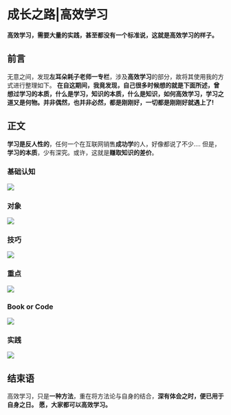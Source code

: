 # 成长之路|高效学习
**高效学习，需要大量的实践，甚至都没有一个标准说，这就是高效学习的样子。**

## 前言
无意之间，发现**左耳朵耗子老师一专栏**，涉及**高效学习**的部分，故将其使用我的方式进行整理如下。
**在自这期间，我竟发现，自己很多时候想的就是下面所述，曾想过学习的本质，什么是学习，知识的本质，什么是知识，如何高效学习，学习之道又是何物。并非偶然，也并非必然，都是刚刚好，一切都是刚刚好就遇上了!**

## 正文
**学习是反人性的**，任何一个在互联网销售**成功学**的人，好像都说了不少....
但是，**学习的本质**，少有深究。或许，这就是**赚取知识的差价**。

### 基础认知
![](http://pu3mwbwzj.bkt.clouddn.com/4-1%E5%AD%A6%E4%B9%A0%E7%9A%84%E5%9F%BA%E7%A1%80%E8%AE%A4%E7%9F%A5.PNG)

### 对象
![](http://pu3mwbwzj.bkt.clouddn.com/4-2%E5%AD%A6%E4%B9%A0%E7%9A%84%E5%86%85%E5%AE%B9%E4%B8%8E%E6%96%B9%E6%B3%95.PNG)

### 技巧
![](http://pu3mwbwzj.bkt.clouddn.com/4-3%E5%AD%A6%E4%B9%A0%E7%9A%84%E6%8A%80%E5%B7%A7.PNG)

### 重点
![](http://pu3mwbwzj.bkt.clouddn.com/4-4%E5%AD%A6%E4%B9%A0%E7%9A%84%E9%87%8D%E7%82%B9.PNG)

### Book or Code
![](http://pu3mwbwzj.bkt.clouddn.com/4-5%E4%B9%A6%E4%B8%8Ecode.PNG)

### 实践
![](http://pu3mwbwzj.bkt.clouddn.com/4-6%E5%AE%9E%E8%B7%B5.PNG)


## 结束语
高效学习，只是**一种方法**，重在将方法论与自身的结合，**深有体会之时，便已用于自身之日。**
**愿，大家都可以高效学习。**










